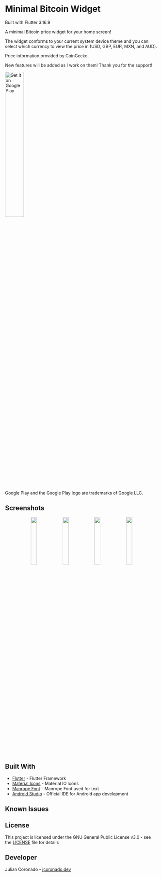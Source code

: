 # Minimal Bitcoin Widget

Built with Flutter 3.16.9

A minimal Bitcoin price widget for your home screen!

The widget conforms to your current system device theme and you can select which currency to view the price in (USD, GBP, EUR, MXN, and AUD).

Price information provided by CoinGecko.

New features will be added as I work on them! Thank you for the support!

<a href='https://play.google.com/store/apps/details?id=com.jcoronado.minimalbitcoinwidget&pcampaignid=pcampaignidMKT-Other-global-all-co-prtnr-py-PartBadge-Mar2515-1'><img alt='Get it on Google Play' src='https://play.google.com/intl/en_us/badges/static/images/badges/en_badge_web_generic.png' width="35%"/></a>

Google Play and the Google Play logo are trademarks of Google LLC.

## Screenshots

<p align="center">
  <img src="screenshots/image1.png" width="20%">
  <img src="screenshots/image2.png" width="20%">
  <img src="screenshots/image3.png" width="20%">
  <img src="screenshots/image4.png" width="20%">
</p>

## Built With

- [Flutter](https://flutter.dev/) - Flutter Framework
- [Material Icons](https://material.io/resources/icons/) - Material IO Icons
- [Manrope Font](https://manropefont.com/) - Manrope Font used for text
- [Android Studio](https://developer.android.com/studio) - Official IDE for Android app development

## Known Issues

## License

This project is licensed under the GNU General Public License v3.0 - see the [LICENSE](LICENSE) file for details

## Developer

Julian Coronado - [jcoronado.dev](https://jcoronado.dev)

